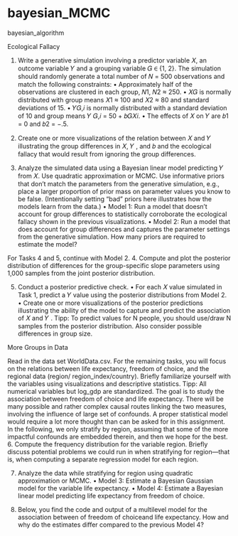 # bayesian_MCMC
 bayesian_algorithm

 Ecological Fallacy
1. Write a generative simulation involving a predictor variable 𝑋, an outcome variable 𝑌
and a grouping variable 𝐺 ∈ {1, 2}. The simulation should randomly generate a total
number of 𝑁 = 500 observations and match the following constraints:
• Approximately half of the observations are clustered in each group, 𝑁1, 𝑁2 ≈ 250.
• 𝑋𝐺 is normally distributed with group means 𝑋1 ≈ 100 and 𝑋2 ≈ 80 and standard
deviations of 15.
• 𝑌𝐺,𝑖 is normally distributed with a standard deviation of 10 and group means 𝑌 𝐺,𝑖 =
50 + 𝑏𝐺𝑋𝑖.
• The effects of 𝑋 on 𝑌 are 𝑏1 = 0 and 𝑏2 = −.5.

2. Create one or more visualizations of the relation between 𝑋 and 𝑌 illustrating the group
differences in 𝑋, 𝑌 , and 𝑏 and the ecological fallacy that would result from ignoring the
group differences.

3. Analyze the simulated data using a Bayesian linear model predicting 𝑌 from 𝑋. Use
quadratic approximation or MCMC. Use informative priors that don’t match the parameters
from the generative simulation, e.g., place a larger proportion of prior mass on
parameter values you know to be false. (Intentionally setting “bad” priors here illustrates
how the models learn from the data.)
• Model 1: Run a model that doesn’t account for group differences to statistically corroborate
the ecological fallacy shown in the previous visualizations.
• Model 2: Run a model that does account for group differences and captures the parameter
settings from the generative simulation. How many priors are required to estimate the
model?

For Tasks 4 and 5, continue with Model 2.
4. Compute and plot the posterior distribution of differences for the group-specific slope
parameters using 1,000 samples from the joint posterior distribution.

5. Conduct a posterior predictive check.
• For each 𝑋 value simulated in Task 1, predict a 𝑌 value using the posterior distributions
from Model 2.
• Create one or more visualizations of the posterior predictions illustrating the ability of
the model to capture and predict the association of 𝑋 and 𝑌 .
Tipp: To predict values for N people, you should use/draw N samples from the posterior
distribution. Also consider possible differences in group size.


More Groups in Data

Read in the data set WorldData.csv. For the remaining tasks, you will focus on the relations between life expectancy, freedom of choice, and the regional data (region/
region_index/country). Briefly familiarize yourself with the variables using visualizations
and descriptive statistics.
Tipp: All numerical variables but log_gdp are standardized.
The goal is to study the association between freedom of choice and life expectancy. There
will be many possible and rather complex causal routes linking the two measures, involving
the influence of large set of confounds. A proper statistical model would require a lot more thought than can be asked for in this assignment. In the following, we only stratify by region,
assuming that some of the more impactful confounds are embedded therein, and then we hope
for the best.
6. Compute the frequency distribution for the variable region. Briefly discuss potential
problems we could run in when stratifying for region—that is, when computing a separate
regression model for each region.

7. Analyze the data while stratifying for region using quadratic approximation or MCMC.
• Model 3: Estimate a Bayesian Gaussian model for the variable life expectancy.
• Model 4: Estimate a Bayesian linear model predicting life expectancy from freedom of
choice.


8. Below, you find the code and output of a multilevel model for the association between
of freedom of choiceand life expectancy. How and why do the estimates differ compared
to the previous Model 4?
